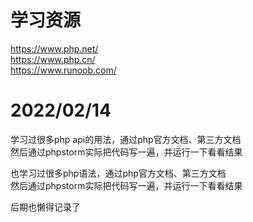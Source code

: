 # 学习资源
https://www.php.net/  
https://www.php.cn/  
https://www.runoob.com/  

# 2022/02/14
学习过很多php api的用法，通过php官方文档、第三方文档  
然后通过phpstorm实际把代码写一遍，并运行一下看看结果  

也学习过很多php语法，通过php官方文档、第三方文档  
然后通过phpstorm实际把代码写一遍，并运行一下看看结果  

后期也懒得记录了